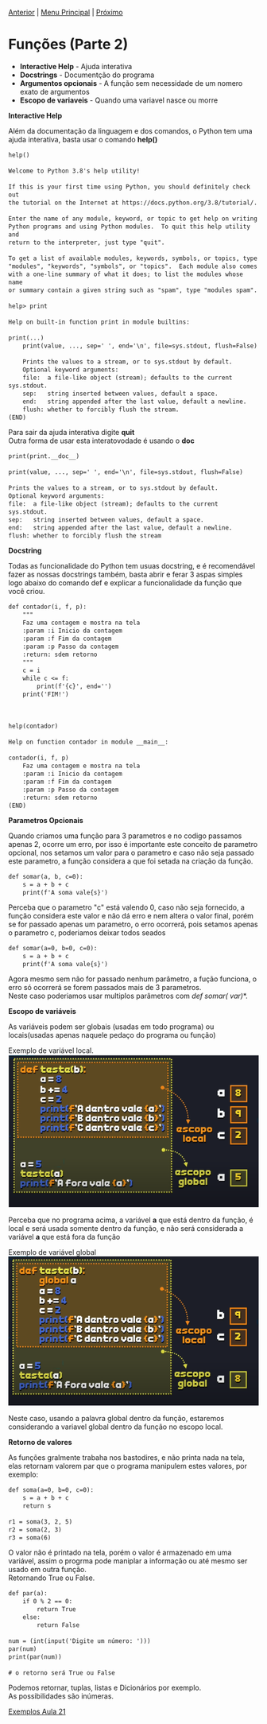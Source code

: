 [Anterior](Aula20.md) | [Menu Principal](/README.md/) | [Próximo](Aula22.md) 

# Funções (Parte 2)  

- **Interactive Help** - Ajuda interativa  
- **Docstrings** - Documentção do programa  
- **Argumentos opcionais** - A função sem necessidade de um nomero exato de argumentos
- **Escopo de variaveis** - Quando uma variavel nasce ou morre

**Interactive Help**  

Além da documentação da linguagem e dos comandos, o Python tem uma ajuda interativa, basta usar o comando **help()**  
```
help()

Welcome to Python 3.8's help utility!

If this is your first time using Python, you should definitely check out
the tutorial on the Internet at https://docs.python.org/3.8/tutorial/.

Enter the name of any module, keyword, or topic to get help on writing
Python programs and using Python modules.  To quit this help utility and
return to the interpreter, just type "quit".

To get a list of available modules, keywords, symbols, or topics, type
"modules", "keywords", "symbols", or "topics".  Each module also comes
with a one-line summary of what it does; to list the modules whose name
or summary contain a given string such as "spam", type "modules spam".

help> print

Help on built-in function print in module builtins:

print(...)
    print(value, ..., sep=' ', end='\n', file=sys.stdout, flush=False)
    
    Prints the values to a stream, or to sys.stdout by default.
    Optional keyword arguments:
    file:  a file-like object (stream); defaults to the current sys.stdout.
    sep:   string inserted between values, default a space.
    end:   string appended after the last value, default a newline.
    flush: whether to forcibly flush the stream.
(END)
```
Para sair da ajuda interativa digite **quit**  
Outra forma de usar esta interatovodade é usando o **__doc__**  
```
print(print.__doc__)

print(value, ..., sep=' ', end='\n', file=sys.stdout, flush=False)

Prints the values to a stream, or to sys.stdout by default.
Optional keyword arguments:
file:  a file-like object (stream); defaults to the current sys.stdout.
sep:   string inserted between values, default a space.
end:   string appended after the last value, default a newline.
flush: whether to forcibly flush the stream
```  
  
**Docstring**  
  
Todas as funcionalidade do Python tem usuas docstring, e é recomendável fazer as nossas docstrings também, basta abrir e ferar 3 aspas simples logo abaixo do comando def e explicar a funcionalidade da função que você criou.  
```
def contador(i, f, p):
    """
    Faz uma contagem e mostra na tela
    :param :i Inicio da contagem
    :param :f Fim da contagem
    :param :p Passo da contagem
    :return: sdem retorno
    """
    c = i
    while c <= f:
        print(f'{c}', end='')
    print('FIM!')



help(contador)

Help on function contador in module __main__:

contador(i, f, p)
    Faz uma contagem e mostra na tela
    :param :i Inicio da contagem
    :param :f Fim da contagem
    :param :p Passo da contagem
    :return: sdem retorno
(END)
```
  
**Parametros Opcionais**  
  
Quando criamos uma função para 3 parametros e no codigo passamos apenas 2, ocorre um erro, por isso é importante este conceito de parametro opcional, nos setamos um valor para o parametro e caso não seja passado este parametro, a função considera a que foi setada na criação da função.  
```
def somar(a, b, c=0):
    s = a + b + c 
    print(f'A soma vale{s}')
```  
Perceba que o parametro "c" está valendo 0, caso não seja fornecido, a função considera este valor e não dá erro e nem altera o valor final, porém se for passado apenas um parametro, o erro ocorrerá, pois setamos apenas o parametro c, poderiamos deixar todos seados
```
def somar(a=0, b=0, c=0):
    s = a + b + c 
    print(f'A soma vale{s}')
```  
Agora mesmo sem não for passado nenhum parâmetro, a fução funciona, o erro só ocorrerá se forem passados mais de 3 parametros.  
Neste caso poderiamos usar multiplos parâmetros com **def somar(* var)**.  
  
**Escopo de variáveis**  
  
As variáveis podem ser globais (usadas em todo programa) ou locais(usadas apenas naquele pedaço do programa ou função)  
  
Exemplo de variável local.  
![](/Imagens/imgaula21doc01.png)  
  
Perceba que no programa acima, a variável **a** que está dentro da função, é local e será usada somente dentro da função, e não será considerada a variável **a** que está fora da função 

Exemplo de variável global  
![](/Imagens/imgaula21doc02.png)  
  
Neste caso, usando a palavra global dentro da função, estaremos considerando a variavel global dentro da função no escopo local.  
  
**Retorno de valores**  
  
As funções gralmente trabaha nos bastodires, e não printa nada na tela, elas retornam valorem par que o programa manipulem estes valores, por exemplo:  
```
def soma(a=0, b=0, c=0):
    s = a + b + c
    return s
    
r1 = soma(3, 2, 5)
r2 = soma(2, 3)
r3 = soma(6)
```  
O valor não é printado na tela, porém o valor é armazenado em uma variável, assim o progrma pode maniplar a informação ou até mesmo ser usado em outra função.  
Retornando True ou False.  
``` 
def par(a):
    if 0 % 2 == 0:
        return True
    else:
        return False

num = (int(input('Digite um número: ')))
par(num)
print(par(num))

# o retorno será True ou False
```  
  
Podemos retornar, tuplas, listas e Dicionários por exemplo.  
As possibilidades são inúmeras.



[Exemplos Aula 21](Aula21.py)